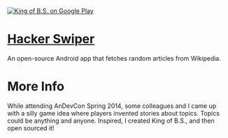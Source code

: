 <a href="https://play.google.com/store/apps/details?id=com.doomonafireball.kingofbs.android">
  <img alt="King of B.S. on Google Play"
         src="http://developer.android.com/images/brand/en_app_rgb_wo_60.png" />
</a>


# [Hacker Swiper](http://derekbrameyer.github.io/hackerswiper-android)

An open-source Android app that fetches random articles from Wikipedia.

More Info
=========

While attending AnDevCon Spring 2014, some colleagues and I came up with a silly game idea where players invented stories about topics.  Topics could be anything and anyone.  Inspired, I created King of B.S., and then open sourced it!